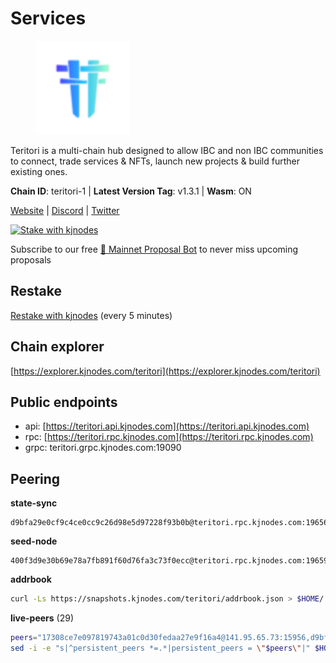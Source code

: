 # Services

<figure><img src="https://raw.githubusercontent.com/kj89/cosmos-images/main/logos/teritori.png" width="150" alt=""><figcaption></figcaption></figure>

Teritori is a multi-chain hub designed to allow IBC and non IBC communities  to connect, trade services & NFTs, launch new projects & build further existing ones.

**Chain ID**: teritori-1 | **Latest Version Tag**: v1.3.1 | **Wasm**: ON

[Website](https://teritori.com) | [Discord](https://discord.gg/teritori) | [Twitter](https://twitter.com/TeritoriNetwork)

[![Stake with kjnodes](https://i.ibb.co/cr44Q8j/button-stake-with-kjnodes.png)](https://restake.app/teritori/torivaloper184ln03hkpt75uhrrr26f66kvcqvf4yn4nc2xjm)

Subscribe to our free [🤖 Mainnet Proposal Bot](https://t.me/kjnodes_proposal_bot) to never miss upcoming proposals

## Restake

[Restake with kjnodes](https://restake.app/teritori/torivaloper184ln03hkpt75uhrrr26f66kvcqvf4yn4nc2xjm) (every 5 minutes)
## Chain explorer
[https://explorer.kjnodes.com/teritori](https://explorer.kjnodes.com/teritori)

## Public endpoints

* api: [https://teritori.api.kjnodes.com](https://teritori.api.kjnodes.com)
* rpc: [https://teritori.rpc.kjnodes.com](https://teritori.rpc.kjnodes.com)
* grpc: teritori.grpc.kjnodes.com:19090

## Peering

**state-sync**

```text
d9bfa29e0cf9c4ce0cc9c26d98e5d97228f93b0b@teritori.rpc.kjnodes.com:19656
```

**seed-node**

```text
400f3d9e30b69e78a7fb891f60d76fa3c73f0ecc@teritori.rpc.kjnodes.com:19659
```

**addrbook**
```bash
curl -Ls https://snapshots.kjnodes.com/teritori/addrbook.json > $HOME/.teritorid/config/addrbook.json
```

**live-peers** (29)
```bash
peers="17308ce7e097819743a01c0d30fedaa27e9f16a4@141.95.65.73:15956,d9bfa29e0cf9c4ce0cc9c26d98e5d97228f93b0b@65.109.88.38:19656,6085c32b26fb1baa4b16b426f5d56f2fff81cfc7@135.181.165.246:26656,15e7d5ef19a373da5ca7aebbe3b57203f21e0a07@198.244.179.127:26656,b212d5740b2e11e54f56b072dc13b6134650cfb5@134.65.192.81:26656,d40face481bc00a617d9a29c39be412a776e28c2@116.202.36.240:10656,e726816f42831689eab9378d5d577f1d06d25716@176.9.188.21:26656,35cdec21668ac214c74a6e45d444f6933f094bc4@144.202.72.17:26646,ebc272824924ea1a27ea3183dd0b9ba713494f83@95.214.52.139:27166,e1b058e5cfa2b836ddaa496b10911da62dcf182e@138.201.8.248:26656,c12c1ed98ab1f24266980c1f05ed0ca8812ca7aa@95.217.192.230:16656,63c28f10976800fd783930067d3d3a4eef358b28@173.215.85.171:20070,669470aba9778ccccd07127115dcdc30e141d7ae@65.108.232.248:33656,35de81a10ed992e427e6eb1d0d9ec3622d0f37fe@193.70.47.90:15956,c670830fdf60374f008fa4a4eb851deddcdaef5b@65.109.88.107:46656,920f32f409bbb18b641cdc9513545e2e016c2c62@142.132.203.60:26656,41caa4106f68977e3a5123e56f57934a2d34a1c1@185.16.38.210:27166,ebd3bdf55e5ebc84761840f1727e892f96a8dc0c@65.108.98.235:43256,11f78b7959eb7454ed6ec2bd77a3f45491463fc8@162.19.89.8:10756,2b4f46e601fb4ede2a0c98976337e3afdaa50dac@65.108.238.102:15956,4b04b3d164dc6dd5bb555a7a106a8d314f30516f@65.21.136.170:53656,1e08fefb7e8851490d40e804df76d1ac33cb1f0a@38.146.3.175:15956,b336b83d9bab0b8cf96a3833efcbc196fab63fdd@212.95.51.215:36656,ec8608f6c529a15b7a0aa9a4b40151a08dc32fe4@65.109.65.221:26796,76ac8106e8b1169f1ef28f5c45558750db85d3dc@65.108.239.241:26656,8f28518afd31a42ea81bb3232a50ab0cec4dcdf7@51.158.236.131:26656,6ef7a8bc7a3cc0856594f12570e8f2282a099dcf@65.109.93.152:26796,3594b73f909a9c4b87cfe6a361ef8b2b51124dd5@65.109.69.59:15956,9755cab2585a2794453a5b396ef13b893393366f@65.108.212.224:46674"
sed -i -e "s|^persistent_peers *=.*|persistent_peers = \"$peers\"|" $HOME/.teritorid/config/config.toml
```
